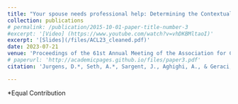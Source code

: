 ```yaml
---
title: "Your spouse needs professional help: Determining the Contextual Appropriateness of Messages through Modeling Social Relationships"
collection: publications
# permalink: /publication/2015-10-01-paper-title-number-3
#excerpt: '[Video] (https://www.youtube.com/watch?v=vhDKBMltaoI)'
excerpt: '[Slides](/files/ACL23_cleaned.pdf)'
date: 2023-07-21
venue: 'Proceedings of the 61st Annual Meeting of the Association for Computational Linguistics (Volume 1: Long Papers)'
# paperurl: 'http://academicpages.github.io/files/paper3.pdf'
citation: 'Jurgens, D.*, Seth, A.*, Sargent, J., Aghighi, A., & Geraci, M. (2023, July). Your spouse needs professional help: Determining the Contextual Appropriateness of Messages through Modeling Social Relationships. In Proceedings of the 61st Annual Meeting of the Association for Computational Linguistics (Volume 1: Long Papers) (pp. 10994-11013).'

---
```

*Equal Contribution